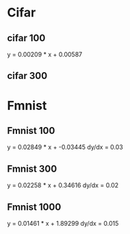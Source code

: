 # Cifar

## cifar 100
y = 0.00209 * x + 0.00587
## cifar 300



# Fmnist

## Fmnist 100
y = 0.02849 * x + -0.03445
dy/dx = 0.03
## Fmnist 300
y = 0.02258 * x + 0.34616
dy/dx = 0.02
## Fmnist 1000
y = 0.01461 * x + 1.89299
dy/dx = 0.015